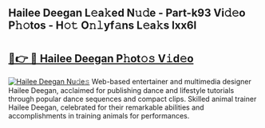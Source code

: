 ## Hailee Deegan L𝚎a𝚔ed N𝚞𝚍e - Part-k93 Vi𝚍𝚎o P𝚑𝚘tos - H𝚘𝚝 O𝚗𝚕yf𝚊ns L𝚎a𝚔s lxx6l

# <h2><a href="http://kfenf7.oniu.top/?m=Hailee+Deegan">🔗👉 🔴 Hailee Deegan P𝚑ot𝚘𝚜 V𝚒d𝚎o</a></h2>

[![Hailee Deegan Nu𝚍e𝚜](https://i.imgur.com/0qMVB7G.gif)](http://kfenf7.oniu.top/?m=Hailee+Deegan)
Web-based entertainer and multimedia designer Hailee Deegan, acclaimed for publishing dance and lifestyle tutorials through popular dance sequences and compact clips. Skilled animal trainer Hailee Deegan, celebrated for their remarkable abilities and accomplishments in training animals for performances.  
